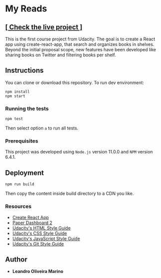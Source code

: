 # My Reads

## [**[ Check the live project ]**](http://my-reads.leandromarino.me)

This is the first course project from Udacity. The goal is to create a React app using create-react-app, that search and organizes books in shelves. Beyond the initial proposal scope, new features have been developed like sharing books on Twitter and filtering books per shelf.

## Instructions

You can clone or download this repository. To run dev environment:
```
npm install
npm start
```
### Running the tests
```
npm test
```
Then select option `a` to run all tests.

### Prerequisites

This project was developed using `Node.js` version 11.0.0 and `NPM` version 6.4.1.

## Deployment

```
npm run build
```
Then copy the content inside build directory to a CDN you like.

### Resources
* [Create React App](https://github.com/facebook/create-react-app)
* [Paper Dashboard 2](https://github.com/creativetimofficial/paper-dashboard)
* [Udacity's HTML Style Guide](http://udacity.github.io/frontend-nanodegree-styleguide/index.html)
* [Udacity's CSS Style Guide](http://udacity.github.io/frontend-nanodegree-styleguide/css.html)
* [Udacity's JavaScript Style Guide](http://udacity.github.io/frontend-nanodegree-styleguide/javascript.html)
* [Udacity's Git Style Guide](https://udacity.github.io/git-styleguide/)

## Author

* **Leandro Oliveira Marino**
